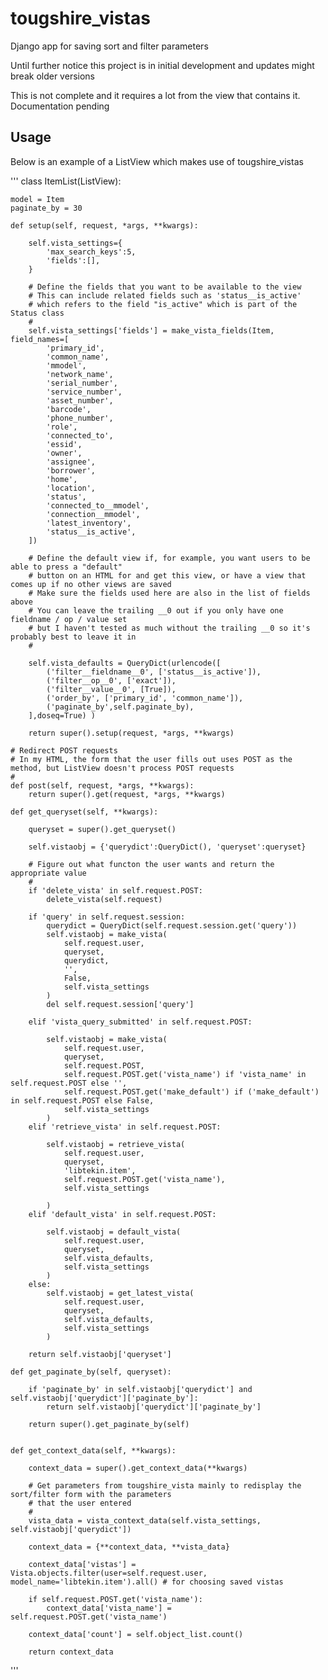 # tougshire_vistas

Django app for saving sort and filter parameters

Until further notice this project is in initial development and updates might break older versions

This is not complete and it requires a lot from the view that contains it.  Documentation pending

## Usage

Below is an example of a ListView which makes use of tougshire_vistas

'''
class ItemList(ListView):

    model = Item
    paginate_by = 30

    def setup(self, request, *args, **kwargs):

        self.vista_settings={
            'max_search_keys':5,
            'fields':[],
        }

        # Define the fields that you want to be available to the view
        # This can include related fields such as 'status__is_active'
        # which refers to the field "is_active" which is part of the Status class
        #
        self.vista_settings['fields'] = make_vista_fields(Item, field_names=[
            'primary_id',
            'common_name',
            'mmodel',
            'network_name',
            'serial_number',
            'service_number',
            'asset_number',
            'barcode',
            'phone_number',
            'role',
            'connected_to',
            'essid',
            'owner',
            'assignee',
            'borrower',
            'home',
            'location',
            'status',
            'connected_to__mmodel',
            'connection__mmodel',
            'latest_inventory',
            'status__is_active',
        ])

        # Define the default view if, for example, you want users to be able to press a "default"
        # button on an HTML for and get this view, or have a view that comes up if no other views are saved
        # Make sure the fields used here are also in the list of fields above
        # You can leave the trailing __0 out if you only have one fieldname / op / value set
        # but I haven't tested as much without the trailing __0 so it's probably best to leave it in
        #

        self.vista_defaults = QueryDict(urlencode([
            ('filter__fieldname__0', ['status__is_active']),
            ('filter__op__0', ['exact']),
            ('filter__value__0', [True]),
            ('order_by', ['primary_id', 'common_name']),
            ('paginate_by',self.paginate_by),
        ],doseq=True) )

        return super().setup(request, *args, **kwargs)

    # Redirect POST requests
    # In my HTML, the form that the user fills out uses POST as the method, but ListView doesn't process POST requests
    #
    def post(self, request, *args, **kwargs):
        return super().get(request, *args, **kwargs)

    def get_queryset(self, **kwargs):

        queryset = super().get_queryset()

        self.vistaobj = {'querydict':QueryDict(), 'queryset':queryset}

        # Figure out what functon the user wants and return the appropriate value
        #
        if 'delete_vista' in self.request.POST:
            delete_vista(self.request)

        if 'query' in self.request.session:
            querydict = QueryDict(self.request.session.get('query'))
            self.vistaobj = make_vista(
                self.request.user,
                queryset,
                querydict,
                '',
                False,
                self.vista_settings
            )
            del self.request.session['query']

        elif 'vista_query_submitted' in self.request.POST:

            self.vistaobj = make_vista(
                self.request.user,
                queryset,
                self.request.POST,
                self.request.POST.get('vista_name') if 'vista_name' in self.request.POST else '',
                self.request.POST.get('make_default') if ('make_default') in self.request.POST else False,
                self.vista_settings
            )
        elif 'retrieve_vista' in self.request.POST:

            self.vistaobj = retrieve_vista(
                self.request.user,
                queryset,
                'libtekin.item',
                self.request.POST.get('vista_name'),
                self.vista_settings

            )
        elif 'default_vista' in self.request.POST:

            self.vistaobj = default_vista(
                self.request.user,
                queryset,
                self.vista_defaults,
                self.vista_settings
            )
        else:
            self.vistaobj = get_latest_vista(
                self.request.user,
                queryset,
                self.vista_defaults,
                self.vista_settings
            )

        return self.vistaobj['queryset']

    def get_paginate_by(self, queryset):

        if 'paginate_by' in self.vistaobj['querydict'] and self.vistaobj['querydict']['paginate_by']:
            return self.vistaobj['querydict']['paginate_by']

        return super().get_paginate_by(self)


    def get_context_data(self, **kwargs):

        context_data = super().get_context_data(**kwargs)

        # Get parameters from tougshire_vista mainly to redisplay the sort/filter form with the parameters
        # that the user entered
        #
        vista_data = vista_context_data(self.vista_settings, self.vistaobj['querydict'])

        context_data = {**context_data, **vista_data}

        context_data['vistas'] = Vista.objects.filter(user=self.request.user, model_name='libtekin.item').all() # for choosing saved vistas

        if self.request.POST.get('vista_name'):
            context_data['vista_name'] = self.request.POST.get('vista_name')

        context_data['count'] = self.object_list.count()

        return context_data
'''
